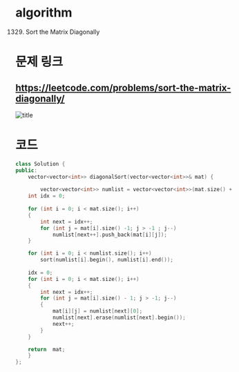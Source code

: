 # algorithm 
1329. Sort the Matrix Diagonally





# 문제 링크  
## https://leetcode.com/problems/sort-the-matrix-diagonally/

![title](https://github.com/jungmin3834/algorithm/blob/master/image/sort-the-matrix-diagonally.JPG)

# 코드

```cpp
class Solution {
public:
    vector<vector<int>> diagonalSort(vector<vector<int>>& mat) {
        
  		vector<vector<int>> numlist = vector<vector<int>>(mat.size() + mat[0].size() + 1, vector<int>());
	int idx = 0;
        
	for (int i = 0; i < mat.size(); i++)
	{
		int next = idx++;
		for (int j = mat[i].size() -1; j > -1 ; j--)
			numlist[next++].push_back(mat[i][j]);
	}

	for (int i = 0; i < numlist.size(); i++)
		sort(numlist[i].begin(), numlist[i].end());
	
	idx = 0;
	for (int i = 0; i < mat.size(); i++)
	{
		int next = idx++;
		for (int j = mat[i].size() - 1; j > -1; j--)
		{
			mat[i][j] = numlist[next][0];
			numlist[next].erase(numlist[next].begin());
			next++;
		}
	}

	return  mat;
    }
};
```
